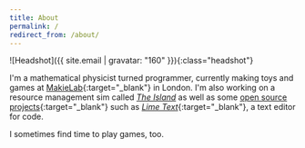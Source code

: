 ```yaml
---
title: About
permalink: /
redirect_from: /about/
---
```

![Headshot]({{ site.email | gravatar: "160" }}){:class="headshot"}

I'm a mathematical physicist turned programmer, currently making toys and games at [MakieLab](https://mymakie.com/){:target="_blank"} in London. I'm also working on a resource management sim called [*The Island*](/blog/) as well as some [open source projects](https://github.com/erbridge){:target="_blank"} such as [*Lime Text*](https://github.com/limetext){:target="_blank"}, a text editor for code.

I sometimes find time to play games, too.
